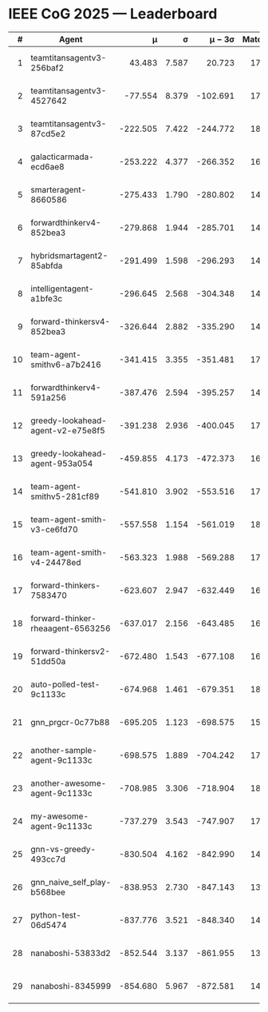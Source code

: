 # IEEE CoG 2025 — Leaderboard

| # | Agent | μ | σ | μ − 3σ | Matches | Updated |
|---:|---|---:|---:|---:|---:|---|
| 1 | teamtitansagentv3-256baf2 | 43.483 | 7.587 | 20.723 | 17556 | 2025-08-24 03:21 |
| 2 | teamtitansagentv3-4527642 | -77.554 | 8.379 | -102.691 | 17250 | 2025-08-24 03:21 |
| 3 | teamtitansagentv3-87cd5e2 | -222.505 | 7.422 | -244.772 | 18586 | 2025-08-24 03:21 |
| 4 | galacticarmada-ecd6ae8 | -253.222 | 4.377 | -266.352 | 16260 | 2025-08-24 03:21 |
| 5 | smarteragent-8660586 | -275.433 | 1.790 | -280.802 | 14686 | 2025-08-24 03:21 |
| 6 | forwardthinkerv4-852bea3 | -279.868 | 1.944 | -285.701 | 14175 | 2025-08-24 03:21 |
| 7 | hybridsmartagent2-85abfda | -291.499 | 1.598 | -296.293 | 14807 | 2025-08-24 03:21 |
| 8 | intelligentagent-a1bfe3c | -296.645 | 2.568 | -304.348 | 14839 | 2025-08-24 03:21 |
| 9 | forward-thinkersv4-852bea3 | -326.644 | 2.882 | -335.290 | 14211 | 2025-08-24 03:21 |
| 10 | team-agent-smithv6-a7b2416 | -341.415 | 3.355 | -351.481 | 17440 | 2025-08-24 03:21 |
| 11 | forwardthinkerv4-591a256 | -387.476 | 2.594 | -395.257 | 14526 | 2025-08-24 03:21 |
| 12 | greedy-lookahead-agent-v2-e75e8f5 | -391.238 | 2.936 | -400.045 | 17728 | 2025-08-24 03:21 |
| 13 | greedy-lookahead-agent-953a054 | -459.855 | 4.173 | -472.373 | 16388 | 2025-08-24 03:21 |
| 14 | team-agent-smithv5-281cf89 | -541.810 | 3.902 | -553.516 | 17220 | 2025-08-24 03:21 |
| 15 | team-agent-smith-v3-ce6fd70 | -557.558 | 1.154 | -561.019 | 18462 | 2025-08-24 03:21 |
| 16 | team-agent-smith-v4-24478ed | -563.323 | 1.988 | -569.288 | 17942 | 2025-08-24 03:21 |
| 17 | forward-thinkers-7583470 | -623.607 | 2.947 | -632.449 | 16060 | 2025-08-24 03:21 |
| 18 | forward-thinker-rheaagent-6563256 | -637.017 | 2.156 | -643.485 | 16624 | 2025-08-24 03:21 |
| 19 | forward-thinkersv2-51dd50a | -672.480 | 1.543 | -677.108 | 16904 | 2025-08-24 03:21 |
| 20 | auto-polled-test-9c1133c | -674.968 | 1.461 | -679.351 | 18260 | 2025-08-24 03:21 |
| 21 | gnn_prgcr-0c77b88 | -695.205 | 1.123 | -698.575 | 15640 | 2025-08-24 03:21 |
| 22 | another-sample-agent-9c1133c | -698.575 | 1.889 | -704.242 | 17640 | 2025-08-24 03:21 |
| 23 | another-awesome-agent-9c1133c | -708.985 | 3.306 | -718.904 | 18500 | 2025-08-24 03:21 |
| 24 | my-awesome-agent-9c1133c | -737.279 | 3.543 | -747.907 | 17360 | 2025-08-24 03:21 |
| 25 | gnn-vs-greedy-493cc7d | -830.504 | 4.162 | -842.990 | 14020 | 2025-08-24 03:21 |
| 26 | gnn_naive_self_play-b568bee | -838.953 | 2.730 | -847.143 | 13820 | 2025-08-24 03:21 |
| 27 | python-test-06d5474 | -837.776 | 3.521 | -848.340 | 14170 | 2025-08-24 03:21 |
| 28 | nanaboshi-53833d2 | -852.544 | 3.137 | -861.955 | 13480 | 2025-08-24 03:21 |
| 29 | nanaboshi-8345999 | -854.680 | 5.967 | -872.581 | 14430 | 2025-08-24 03:21 |
